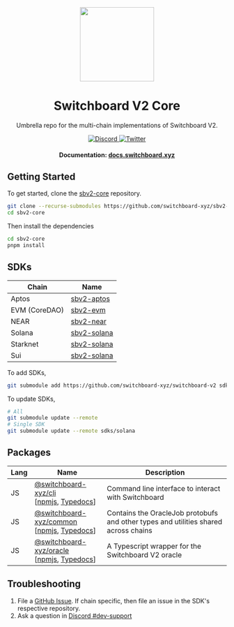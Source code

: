 <div align="center">
  <a href="#">
    <img height="170" src="https://github.com/switchboard-xyz/sbv2-core/raw/main/website/static/img/icons/switchboard/avatar.svg" />
  </a>

  <h1>Switchboard V2 Core</h1>

  <p>Umbrella repo for the multi-chain implementations of Switchboard V2.</p>

  <p>
    <a href="https://discord.gg/switchboardxyz">
      <img alt="Discord" src="https://img.shields.io/discord/841525135311634443?color=blueviolet&logo=discord&logoColor=white">
    </a>
    <a href="https://twitter.com/switchboardxyz">
      <img alt="Twitter" src="https://img.shields.io/twitter/follow/switchboardxyz?label=Follow+Switchboard" />
    </a>
  </p>

  <h4>
    <strong>Documentation: </strong><a href="https://docs.switchboard.xyz">docs.switchboard.xyz</a>
  </h4>
</div>

## Getting Started

To get started, clone the
[sbv2-core](https://github.com/switchboard-xyz/sbv2-core) repository.

```bash
git clone --recurse-submodules https://github.com/switchboard-xyz/sbv2-core.git
cd sbv2-core
```

Then install the dependencies

```bash
cd sbv2-core
pnpm install
```

## SDKs

| **Chain**     | **Name**                                                        |
| ------------- | --------------------------------------------------------------- |
| Aptos         | [sbv2-aptos](https://github.com/switchboard-xyz/sbv2-aptos)     |
| EVM (CoreDAO) | [sbv2-evm](https://github.com/switchboard-xyz/sbv2-evm)         |
| NEAR          | [sbv2-near](https://github.com/switchboard-xyz/sbv2-near)       |
| Solana        | [sbv2-solana](https://github.com/switchboard-xyz/sbv2-solana)   |
| Starknet      | [sbv2-solana](https://github.com/switchboard-xyz/sbv2-starknet) |
| Sui           | [sbv2-solana](https://github.com/switchboard-xyz/sbv2-sui)      |

To add SDKs,

```bash
git submodule add https://github.com/switchboard-xyz/switchboard-v2 sdks/solana
```

To update SDKs,

```bash
# All
git submodule update --remote
# Single SDK
git submodule update --remote sdks/solana
```

## Packages

| **Lang** | **Name**                                                                                                                                                                                    | **Description**                                                                     |
| -------- | ------------------------------------------------------------------------------------------------------------------------------------------------------------------------------------------- | ----------------------------------------------------------------------------------- |
| JS       | [@switchboard-xyz/cli](/cli/) <br />[[npmjs](https://www.npmjs.com/package/@switchboard-xyz/cli), [Typedocs](https://docs.switchboard.xyz/dev/cli)]                                         | Command line interface to interact with Switchboard                                 |
| JS       | [@switchboard-xyz/common](/javascript/common/) <br />[[npmjs](https://www.npmjs.com/package/@switchboard-xyz/common), [Typedocs](https://docs.switchboard.xyz/api/@switchboard-xyz/common)] | Contains the OracleJob protobufs and other types and utilities shared across chains |
| JS       | [@switchboard-xyz/oracle](/javascript/oracle/) <br />[[npmjs](https://www.npmjs.com/package/@switchboard-xyz/oracle), [Typedocs](https://docs.switchboard.xyz/api/@switchboard-xyz/oracle)] | A Typescript wrapper for the Switchboard V2 oracle                                  |

## Troubleshooting

1. File a
   [GitHub Issue](https://github.com/switchboard-xyz/sbv2-core/issues/new). If
   chain specific, then file an issue in the SDK's respective repository.
2. Ask a question in
   [Discord #dev-support](https://discord.com/channels/841525135311634443/984343400377647144)
